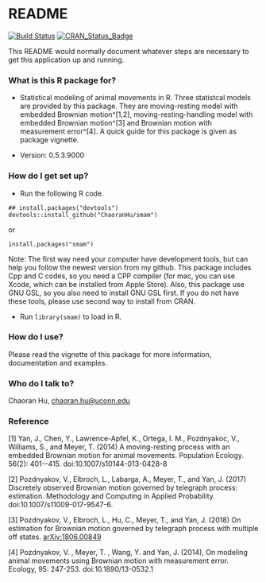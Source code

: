 # README #

[![Build Status](https://travis-ci.org/ChaoranHu/smam.svg?branch=master)](https://travis-ci.org/ChaoranHu/smam) [![CRAN\_Status\_Badge](http://www.r-pkg.org/badges/version/smam)](https://cran.r-project.org/package=smam)


This README would normally document whatever steps are necessary to get this application up and running.

### What is this R package for? ###

* Statistical modeling of animal movements in R. Three statistcal models are provided by this package. They are moving-resting model with embedded Brownian motion^[1,2], moving-resting-handling model with embedded Brownian motion^[3] and Brownian motion with measurement error^[4]. A quick guide for this package is given as package vignette.

* Version: 0.5.3.9000

### How do I get set up? ###

* Run the following R code.

```
## install.packages("devtools")
devtools::install_github("ChaoranHu/smam")
```

or

```
install.packages("smam")
```

Note: The first way need your computer have development tools, but can help you follow the newest version from my github. This package includes Cpp and C codes, so you need a CPP compiler (for mac, you can use Xcode, which can be installed from Apple Store). Also, this package use GNU GSL, so you also need to install GNU GSL first. If you do not have these tools, please use second way to install from CRAN.

* Run `library(smam)` to load in R.

### How do I use? ###

Please read the vignette of this package for more information, documentation and examples.

### Who do I talk to? ###

Chaoran Hu, <chaoran.hu@uconn.edu>


### Reference ###

[1] Yan, J., Chen, Y., Lawrence-Apfel, K., Ortega, I. M., Pozdnyakoc, V., Williams, S., and Meyer, T. (2014) A moving-resting process with an embedded Brownian motion for animal movements. Population Ecology. 56(2): 401--415. doi:10.1007/s10144-013-0428-8

[2] Pozdnyakov, V., Elbroch, L., Labarga, A., Meyer, T., and Yan, J. (2017) Discretely observed Brownian motion governed by telegraph process: estimation. Methodology and Computing in Applied Probability. doi:10.1007/s11009-017-9547-6.

[3] Pozdnyakov, V., Elbroch, L., Hu, C., Meyer, T., and Yan, J. (2018) On estimation for Brownian motion governed by telegraph process with multiple off states. <arXiv:1806.00849>

[4] Pozdnyakov, V. , Meyer, T. , Wang, Y. and Yan, J. (2014), On modeling animal movements using Brownian motion with measurement error. Ecology, 95: 247-253. doi:10.1890/13-0532.1
